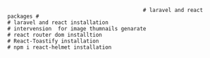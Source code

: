                                                # laravel and react packages #
    # laravel and react installation
    # intervension  for image thumnails genarate
    # react router dom installtion
    # React-Toastify installation
    # npm i react-helmet installation
